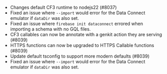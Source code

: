 - Changes default CF3 runtime to nodejs22 (#8037)
- Fixed an issue where `--import` would error for the Data Connect emulator if `dataDir` was also set.
- Fixed an issue where `firebase init dataconnect` errored when importing a schema with no GQL files.
- CF3 callables can now be annotate with a genkit action they are serving (#8039)
- HTTPS functions can now be upgraded to HTTPS Callable functions (#8039)
- Update default tsconfig to support more modern defaults (#8039)
- Fixed an issue where `--import` would error for the Data Connect emulator if `dataDir` was also set.
